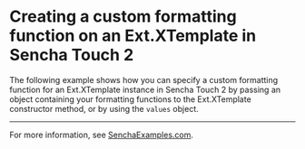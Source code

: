 # Creating a custom formatting function on an Ext.XTemplate in Sencha Touch 2 #

The following example shows how you can specify a custom formatting function for an Ext.XTemplate instance in Sencha Touch 2 by passing an object containing your formatting functions to the Ext.XTemplate constructor method, or by using the `values` object.

---

For more information, see [SenchaExamples.com](http://senchaexamples.com/2012/03/12/creating-a-custom-formatting-function-on-an-ext-xtemplate-in-sencha-touch-2/).
